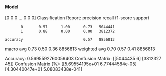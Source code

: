 #### Model
[0 0 0 ... 0 0 0]
Classification Report:
              precision    recall  f1-score   support

           0       0.57      1.00      0.73   5044441
           1       0.88      0.00      0.00   3812372

    accuracy                           0.57   8856813
   macro avg       0.73      0.50      0.36   8856813
weighted avg       0.70      0.57      0.41   8856813

Accuracy: 0.5695592760059403
Confusion Matrix:
[[5044435       6]
 [3812327      45]]
Confusion Matrix (%):
[[5.69554195e+01 6.77444584e-05]
 [4.30440047e+01 5.08083438e-04]]
